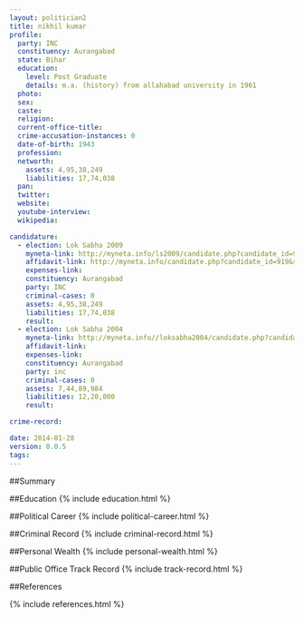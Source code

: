 ```yaml
---
layout: politician2
title: nikhil kumar
profile: 
  party: INC
  constituency: Aurangabad
  state: Bihar
  education: 
    level: Post Graduate
    details: m.a. (history) from allahabad university in 1961
  photo: 
  sex: 
  caste: 
  religion: 
  current-office-title: 
  crime-accusation-instances: 0
  date-of-birth: 1943
  profession: 
  networth: 
    assets: 4,95,38,249
    liabilities: 17,74,038
  pan: 
  twitter: 
  website: 
  youtube-interview: 
  wikipedia: 

candidature: 
  - election: Lok Sabha 2009
    myneta-link: http://myneta.info/ls2009/candidate.php?candidate_id=919
    affidavit-link: http://myneta.info/candidate.php?candidate_id=919&scan=original
    expenses-link: 
    constituency: Aurangabad 
    party: INC
    criminal-cases: 0
    assets: 4,95,38,249
    liabilities: 17,74,038
    result:  
  - election: Lok Sabha 2004
    myneta-link: http://myneta.info//loksabha2004/candidate.php?candidate_id=445
    affidavit-link: 
    expenses-link: 
    constituency: Aurangabad 
    party: inc
    criminal-cases: 0
    assets: 7,44,89,984
    liabilities: 12,20,000
    result:  

crime-record: 

date: 2014-01-28
version: 0.0.5
tags: 
---
```

##Summary


##Education
{% include education.html %}


##Political Career
{% include political-career.html %}


##Criminal Record
{% include criminal-record.html %}


##Personal Wealth
{% include personal-wealth.html %}


##Public Office Track Record
{% include track-record.html %}


##References


{% include references.html %}